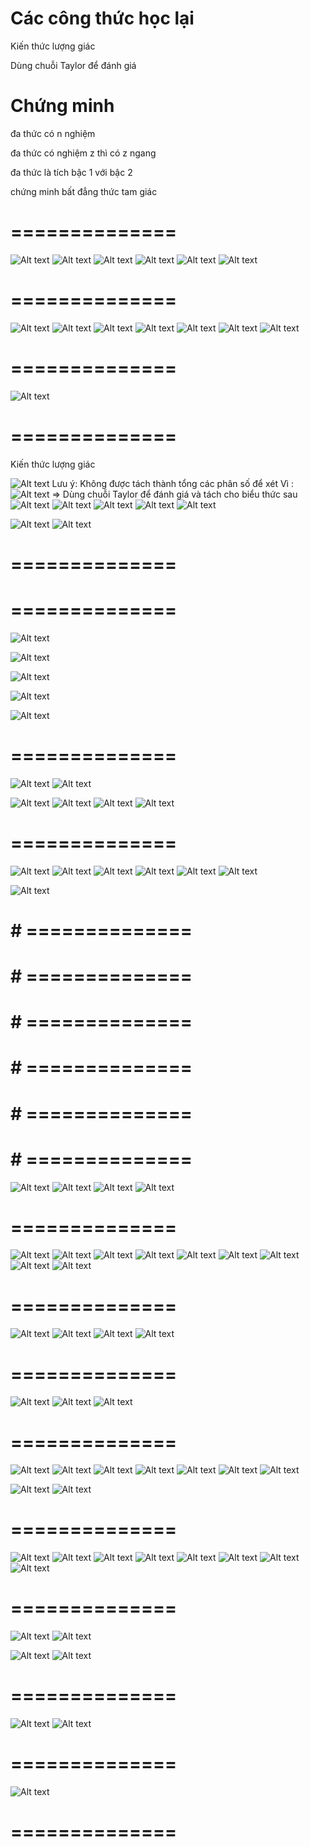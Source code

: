 # Các công thức học lại

Kiến thức lượng giác

Dùng chuỗi Taylor để đánh giá

# Chứng minh

đa thức có n nghiệm

đa thức có nghiệm z thì có z ngang

đa thức là tích bậc 1 với bậc 2

chứng minh bất đẳng thức tam giác

# ==============

![Alt text](image.png)
![Alt text](image-3.png)
![Alt text](image-2.png)
![Alt text](image-4.png)
![Alt text](image-5.png)
![Alt text](image-6.png)

# ==============

![Alt text](image-7.png)
![Alt text](image-8.png)
![Alt text](image-14.png)
![Alt text](image-9.png)
![Alt text](image-10.png)
![Alt text](image-11.png)
![Alt text](image-13.png)

# ==============

![Alt text](image-12.png)

# ==============

Kiến thức lượng giác

![Alt text](image-15.png)
Lưu ý: Không được tách thành tổng các phân số để xét
Vì :
![Alt text](image-19.png)
=> Dùng chuỗi Taylor để đánh giá và tách cho biểu thức sau
![Alt text](image-16.png)
![Alt text](image-17.png)
![Alt text](image-18.png)
![Alt text](image-20.png)
![Alt text](image-21.png)

![Alt text](image-22.png)
![Alt text](image-23.png)

# ==============

# ==============

![Alt text](image-25.png)

![Alt text](image-26.png)

![Alt text](image-27.png)

![Alt text](image-28.png)

![Alt text](image-29.png)

# ==============

![Alt text](image-30.png)
![Alt text](image-31.png)

![Alt text](image-32.png)
![Alt text](image-33.png)
![Alt text](image-34.png)
![Alt text](image-35.png)

# ==============

![Alt text](image-36.png)
![Alt text](image-37.png)
![Alt text](image-38.png)
![Alt text](image-39.png)
![Alt text](image-40.png)
![Alt text](image-41.png)

![Alt text](image-42.png)

# # ==============

# # ==============

# # ==============

# # ==============

# # ==============

# # ==============

![Alt text](image-44.png)
![Alt text](image-45.png)
![Alt text](image-46.png)
![Alt text](image-47.png)

# ==============

![Alt text](image-48.png)
![Alt text](image-49.png)
![Alt text](image-51.png)
![Alt text](image-52.png)
![Alt text](image-53.png)
![Alt text](image-54.png)
![Alt text](image-55.png)
![Alt text](image-56.png)
![Alt text](image-57.png)

# ==============

![Alt text](image-58.png)
![Alt text](image-59.png)
![Alt text](image-60.png)
![Alt text](image-61.png)



# ==============
![Alt text](image-62.png)
![Alt text](image-63.png)
![Alt text](image-64.png)







# ==============
![Alt text](image-65.png)
![Alt text](image-66.png)
![Alt text](image-67.png)
![Alt text](image-68.png)
![Alt text](image-69.png)
![Alt text](image-70.png)
![Alt text](image-72.png)


![Alt text](image-71.png)
![Alt text](image-73.png)


# ==============
![Alt text](image-74.png)
![Alt text](image-75.png)
![Alt text](image-76.png)
![Alt text](image-77.png)
![Alt text](image-78.png)
![Alt text](image-79.png)
![Alt text](image-80.png)
![Alt text](image-81.png)



# ==============
![Alt text](image-82.png)
![Alt text](image-83.png)

![Alt text](image-84.png)
![Alt text](image-85.png)

# ==============





![Alt text](image-86.png)
![Alt text](image-87.png)







# ==============
![Alt text](image-88.png)


# ==============
